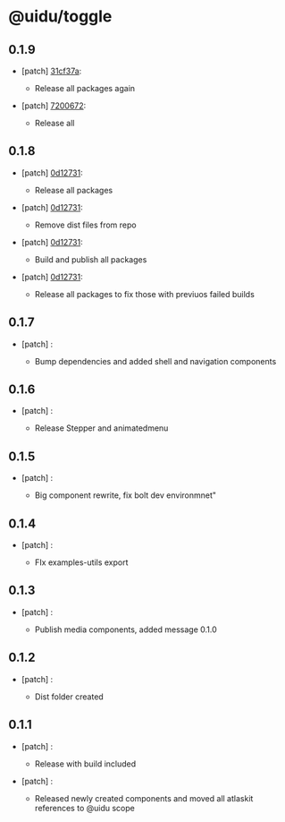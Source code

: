 # @uidu/toggle

## 0.1.9
- [patch] [31cf37a](https://github.org/uidu-org/guidu/commits/31cf37a):

  - Release all packages again
- [patch] [7200672](https://github.org/uidu-org/guidu/commits/7200672):

  - Release all

## 0.1.8
- [patch] [0d12731](https://github.org/uidu-org/guidu/commits/0d12731):

  - Release all packages
- [patch] [0d12731](https://github.org/uidu-org/guidu/commits/0d12731):

  - Remove dist files from repo
- [patch] [0d12731](https://github.org/uidu-org/guidu/commits/0d12731):

  - Build and publish all packages
- [patch] [0d12731](https://github.org/uidu-org/guidu/commits/0d12731):

  - Release all packages to fix those with previuos failed builds

## 0.1.7
- [patch] :

  - Bump dependencies and added shell and navigation components

## 0.1.6
- [patch] :

  - Release Stepper and animatedmenu

## 0.1.5
- [patch] :

  - Big component rewrite, fix bolt dev environmnet"

## 0.1.4
- [patch] :

  - FIx examples-utils export

## 0.1.3
- [patch] :

  - Publish media components, added message 0.1.0

## 0.1.2
- [patch] :

  - Dist folder created

## 0.1.1
- [patch] :

  - Release with build included
- [patch] :

  - Released newly created components and moved all atlaskit references to @uidu scope
